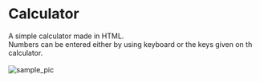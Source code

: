 # Calculator
A simple calculator made in HTML.<br/>
Numbers can be entered either by using keyboard or the keys given on th calculator.<br/><br/>
![sample_pic](https://dl.dropbox.com/s/4yo8fxrq7tu7z19/calculator.PNG?dl=0)
